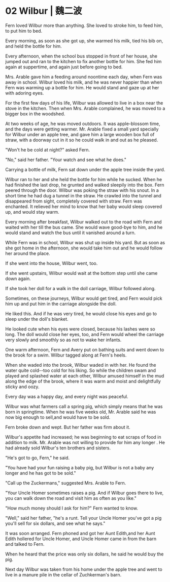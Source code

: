 # 02  Wilbur \| 魏二波

Fern loved Wilbur more than anything. She loved to stroke him, to feed him, to put him to bed.

Every morning, as soon as she got up, she warmed his milk, tied his bib on, and held the bottle for him.

Every afternoon, when the school bus stopped in front of her house, she jumped out and ran to the kitchen to fix another bottle for him. She fed him again at suppertime, and again just before going to bed.

Mrs. Arable gave him a feeding around noontime each day, when Fern was away in school. Wilbur loved his milk, and he was never happier than when Fern was warming up a bottle for him. He would stand and gaze up at her with adoring eyes.

For the first few days of his life, Wilbur was allowed to live in a box near the stove in the kitchen. Then when Mrs. Arable complained, he was moved to a bigger box in the woodshed.

At two weeks of age, he was moved outdoors. It was apple-blossom time, and the days were getting warmer. Mr. Arable fixed a small yard specially for Wilbur under an apple tree, and gave him a large wooden box full of straw, with a doorway cut in it so he could walk in and out as he pleased.

"Won't he be cold at night?" asked Fern.

"No," said her father. "Your watch and see what he does."

Carrying a bottle of milk, Fern sat down under the apple tree inside the yard.

Wilbur ran to her and she held the bottle for him while he sucked. When he had finished the last drop, he grunted and walked sleepily into the box. Fern peered through the door. Wilbur was poking the straw with his snout. In a short time he had dug a tunnel in the straw. He crawled into the tunnel and disappeared from sight, completely covered with straw. Fern was enchanted. It relieved her mind to know that her baby would sleep covered up, and would stay warm.

Every morning after breakfast, Wilbur walked out to the road with Fern and waited with her till the bus came. She would wave good-bye to him, and he would stand and watch the bus until it vanished around a turn.

While Fern was in school, Wilbur was shut up inside his yard. But as soon as she got home in the afternoon, she would take him out and he would follow her around the place.

If she went into the house, Wilbur went, too.

If she went upstairs, Wilbur would wait at the bottom step until she came down again.

If she took her doll for a walk in the doll carriage, Wilbur followed along.

Sometimes, on these journeys, Wilbur would get tired, and Fern would pick him up and put him in the carriage alongside the doll.

He liked this. And if he was very tired, he would close his eyes and go to sleep under the doll's blanket.

He looked cute when his eyes were closed, because his lashes were so long. The doll would close her eyes, too, and Fern would wheel the carriage very slowly and smoothly so as not to wake her infants.

One warm afternoon, Fern and Avery put on bathing suits and went down to the brook for a swim. Wilbur tagged along at Fern's heels.

When she waded into the brook, Wilbur waded in with her. He found the water quite cold--too cold for his liking. So while the children swam and played and splashed water at each other, Wilbur amused himself in the mud along the edge of the brook, where it was warm and moist and delightfully sticky and oozy.

Every day was a happy day, and every night was peaceful.

Wilbur was what farmers call a spring pig, which simply means that he was born in springtime. When he was five weeks old, Mr. Arable said he was now big enough to sell,and would have to be sold.

Fern broke down and wept. But her father was firm about it.

Wilbur's appetite had increased; he was beginning to eat scraps of food in addition to milk. Mr. Arable was not willing to provide for him any longer . He had already sold Wilbur's ten brothers and sisters.

"He's got to go, Fern," he said.

"You have had your fun raising a baby pig, but Wilbur is not a baby any longer and he has got to be sold."

"Call up the Zuckermans," suggested Mrs. Arable to Fern.

"Your Uncle Homer sometimes raises a pig. And if Wilbur goes there to live, you can walk down the road and visit him as often as you like."

"How much money should I ask for him?" Fern wanted to know.

"Well," said her father, "he's a runt. Tell your Uncle Homer you've got a pig you'll sell for six dollars, and see what he says."

It was soon arranged. Fern phoned and got her Aunt Edith,and her Aunt Edith hollered for Uncle Homer, and Uncle Homer came in from the barn and talked to Fern.

When he heard that the price was only six dollars, he said he would buy the pig.

Next day Wilbur was taken from his home under the apple tree and went to live in a manure pile in the cellar of Zuchkerman's barn.

